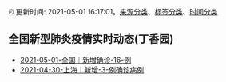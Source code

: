 :alarm_clock: 更新时间: 2021-05-01 16:17:01。[来源分类](../README.md)、[标签分类](../TAGS.md)、[时间分类](../TIMELINE.md)

## 全国新型肺炎疫情实时动态(丁香园)




- [2021-05-01-全国｜新增确诊-16-例](http://app.cctv.com/special/cportal/detail/arti/index.html?id=ArtiPZLLwGx2SHbBGgJX2Br9210501&isfromapp=1) 
- [2021-04-30-上海｜新增-3-例确诊病例](http://app.cctv.com/special/cportal/detail/arti/index.html?id=ArtiHrDqzaOTnOQVuHcbakvN210501&isfromapp=1) 
